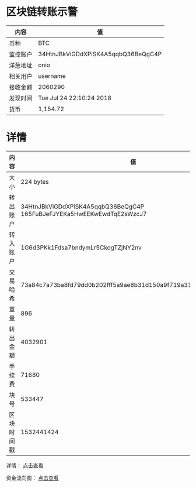 ﻿# 区块链转账示警
|内容|值|
| ----- | ---- |
| 币种 | BTC |
|监控账户 | 34HtnJBkViGDdXPiSK4A5qqbQ36BeQgC4P |
 |洋葱地址 | onio | 
 |相关用户 | username | 
|接收金额 | 2060290 |
|发现时间 |Tue Jul 24 22:10:24 2018|
|货币 |1,154.72 |


# 详情
|内容|值|
| ---  |  ----- |
|大小   | 224 bytes |
|转出账户 |  34HtnJBkViGDdXPiSK4A5qqbQ36BeQgC4P<br/>  165FuBJeFJYEKa5HwEEKwEwdTqE2sWzcJ7<br/>  |
|转入账户 |  1G6d3PKk1Fdsa7bndymLr5CkogTZjNY2nv<br/>  |
|交易哈希 | 73a84c7a73ba8fd79dd0b202fff5a9ae8b31d150a9f719a311736a7cc8a198cd |
|重量 | 896 |
|转出金额 | 4032901 |
|手续费 | 71680 |
|块号 |533447|
|区块时间戳 | 1532441424 |


详情： [点击查看]( https://blockchain.info/tx/73a84c7a73ba8fd79dd0b202fff5a9ae8b31d150a9f719a311736a7cc8a198cd)

资金流向图： [点击查看](https://blockchain.info/tree/362373810)